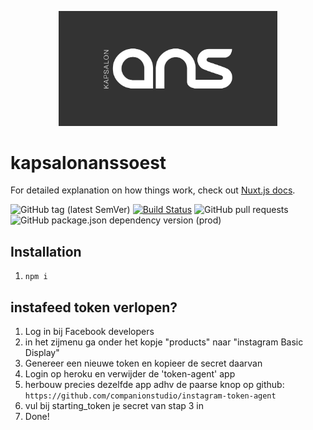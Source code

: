 <p align="center">
    <img width="350" src="static/og-image.svg" alt="logo">  
</p>

# kapsalonanssoest

For detailed explanation on how things work, check out [Nuxt.js docs](https://nuxtjs.org).

![GitHub tag (latest SemVer)](https://img.shields.io/github/v/tag/danielgroen/kapsalonanssoest?label=Version&color)
[![Build Status](https://img.shields.io/endpoint.svg?url=https%3A%2F%2Factions-badge.atrox.dev%2Fdanielgroen%2Fkapsalonanssoest%2Fbadge%3Fref%3Dmaster&style=flat)](https://actions-badge.atrox.dev/danielgroen/kapsalonanssoest/goto?ref=master)
![GitHub pull requests](https://img.shields.io/github/issues-pr/danielgroen/kapsalonanssoest?logo=git&color=red)
![GitHub package.json dependency version (prod)](https://img.shields.io/github/package-json/dependency-version/danielgroen/kapsalonanssoest/nuxt?label=Nuxt&logo=nuxt.js&color=00C58E)
<!-- ![GitHub package.json dependency version (dev dep on branch)](https://img.shields.io/github/package-json/dependency-version/danielgroen/kapsalonanssoest/dev/typescript?logo=typescript) -->

## Installation
1. `npm i`

## instafeed token verlopen?
1. Log in bij Facebook developers
2. in het zijmenu ga onder het kopje "products" naar "instagram Basic Display"
3. Genereer een nieuwe token en kopieer de secret daarvan
4. Login op heroku en verwijder de 'token-agent' app
5. herbouw precies dezelfde app adhv de paarse knop op github: `https://github.com/companionstudio/instagram-token-agent`
6. vul bij starting_token je secret van stap 3 in
7. Done!
